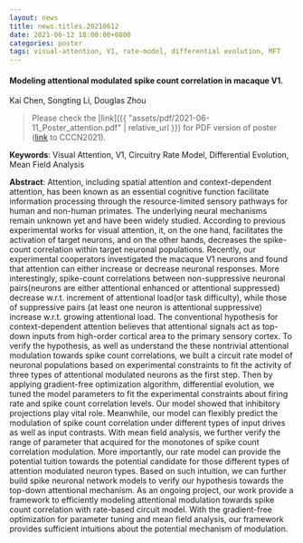 ```yaml
---
layout: news
title: news.titles.20210612
date: 2021-06-12 18:00:00+0800
categories: poster
tags: visual-attention, V1, rate-model, differential evolution, MFT
---
```


#### Modeling attentional modulated spike count correlation in macaque V1.

Kai Chen, Songting Li, Douglas Zhou

> Please check the [link]({{ "assets/pdf/2021-06-11_Poster_attention.pdf" | relative_url }}) for PDF version of poster ([link](https://meeting.cns.org.cn/2021CCCN/index.php) to CCCN2021).

**Keywords**: Visual Attention, V1, Circuitry Rate Model, Differential Evolution, Mean Field Analysis

**Abstract**: Attention, including spatial attention and context-dependent attention, has been known as an essential cognitive function facilitate information processing through the resource-limited sensory pathways for human and non-human primates. The underlying neural mechanisms remain unknown yet and have been widely studied. According to previous experimental works for visual attention, it, on the one hand, facilitates the activation of target neurons, and on the other hands, decreases the spike-count correlation within target neuronal populations. Recently, our experimental cooperators investigated the macaque V1 neurons and found that attention can either increase or decrease neuronal responses. More interestingly, spike-count correlations between non-suppressive neuronal pairs(neurons are either attentional enhanced or attentional suppressed) decrease w.r.t. increment of attentional load(or task difficulty), while those of suppressive pairs (at least one neuron is attentional suppressive) increase w.r.t. growing attentional load. The conventional hypothesis for context-dependent attention believes that attentional signals act as top-down inputs from high-order cortical area to the primary sensory cortex. To verify the hypothesis, as well as understand the these nontrivial attentional modulation towards spike count correlations, we built a circuit rate model of neuronal populations based on experimental constraints to fit the activity of three types of attentional modulated neurons as the first step. Then by applying gradient-free optimization algorithm, differential evolution, we tuned the model parameters to fit the experimental constraints about firing rate and spike count correlation levels. Our model showed that inhibitory projections play vital role. Meanwhile, our model can flexibly predict the modulation of spike count correlation under different types of input drives as well as input contrasts. With mean field analysis, we further verify the range of parameter that acquired for the monotones of spike count correlation modulation. More importantly, our rate model can provide the potential tuition towards the potential candidate for those different types of attention modulated neuron types. Based on such intuition, we can further build spike neuronal network models to verify our hypothesis towards the top-down attentional mechanism. As an ongoing project, our work provide a framework to efficiently modeling attentional modulation towards spike count correlation with rate-based circuit model. With the gradient-free optimization for parameter tuning and mean field analysis, our framework provides sufficient intuitions about the potential mechanism of modulation.

